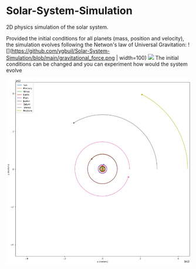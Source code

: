 # Solar-System-Simulation
2D physics simulation of the solar system.

Provided the initial conditions for all planets (mass, position and velocity), the simulation evolves following the Netwon's law of Universal Gravitation:
![](https://github.com/ygbuil/Solar-System-Simulation/blob/main/gravitational_force.png | width=100)
<img src="[https://github.com/favicon.ico](https://github.com/ygbuil/Solar-System-Simulation/blob/main/gravitational_force.png)" width="48">
The initial conditions can be changed and you can experiment how would the system evolve

![alt_text](https://github.com/ygbuil/Solar-System-Simulation/blob/main/simulation_plot.png)
